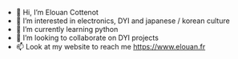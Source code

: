 - 👋 Hi, I’m Elouan Cottenot
- 👀 I’m interested in electronics, DYI and japanese / korean culture
- 🌱 I’m currently learning python
- 💞️ I’m looking to collaborate on DYI projects
- 📫 Look at my website to reach me https://www.elouan.fr

<!---
ecottenot/ecottenot is a ✨ special ✨ repository because its `README.md` (this file) appears on your GitHub profile.
You can click the Preview link to take a look at your changes.
--->

